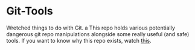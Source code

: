 # Git-Tools

Wretched things to do with Git.
 a
This repo holds various potentially dangerous git repo manipulations alongside some really useful (and safe) tools.
If you want to know why this repo exists, watch [this](https://www.youtube.com/watch?v=o4PFDKIc2fs).
